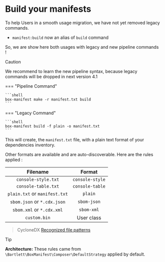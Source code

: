 <!-- markdownlint-disable MD013 MD028 -->
# Build your manifests

To help Users in a smooth usage migration, we have not yet removed legacy commands.

- `manifest:build` now an alias of `build` command

So, we are show here both usages with legacy and new pipeline commands !

> [!CAUTION]
>
> We recommend to learn the new pipeline syntax, because legacy commands will be dropped in next version 4.1

=== "Pipeline Command"

    ```shell
    box-manifest make -r manifest.txt build
    ```

=== "Legacy Command"

    ```shell
    box-manifest build -f plain -o manifest.txt
    ```

This will create, the `manifest.txt` file, with a plain text format of your dependencies inventory.

Other formats are available and are auto-discoverable. Here are the rules applied :

|           Filename            |     Format      |
|:-----------------------------:|:---------------:|
|      `console-style.txt`      | `console-style` |
|      `console-table.txt`      | `console-table` |
| `plain.txt` or `manifest.txt` |     `plain`     |
|  `sbom.json` or `*.cdx.json`  |   `sbom-json`   |
|   `sbom.xml` or `*.cdx.xml`   |   `sbom-xml`    |
|         `custom.bin`          |   User class    |

> CycloneDX [Recognized file patterns][cdx-recognized-file-patterns]

> [!TIP]
>
> **Architecture:** These rules came from `\Bartlett\BoxManifest\Composer\DefaultStrategy` applied by default.

[cdx-recognized-file-patterns]: https://cyclonedx.org/specification/overview/#recognized-file-patterns
